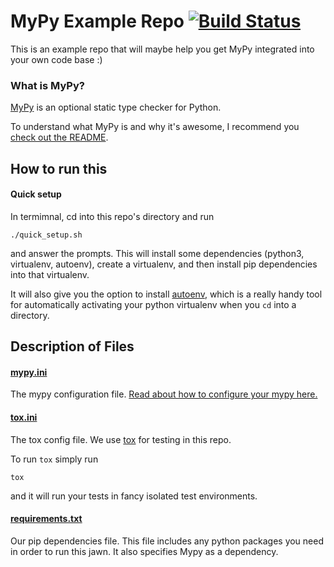 # MyPy Example Repo [![Build Status](https://travis-ci.org/markkohdev/mypy-example.svg?branch=master)](https://travis-ci.org/markkohdev/mypy-example)
This is an example repo that will maybe help you get MyPy integrated into your own code base :)


### What is MyPy?
[MyPy](https://github.com/python/mypy) is an optional static type checker for Python.

To understand what MyPy is and why it's awesome, I recommend you [check out the README](https://github.com/python/mypy#what-is-mypy).

## How to run this
#### Quick setup
In termimnal, cd into this repo's directory and run
```
./quick_setup.sh
```
and answer the prompts.  This will install some dependencies (python3, virtualenv, autoenv), create a virtualenv, and then install pip dependencies into that virtualenv.

It will also give you the option to install [autoenv](https://github.com/kennethreitz/autoenv), which is a really handy tool for automatically activating your python virtualenv when you `cd` into a directory.

## Description of Files
#### [mypy.ini](/mypy.ini)
The mypy configuration file.  [Read about how to configure your mypy here.](http://mypy.readthedocs.io/en/stable/config_file.html)

#### [tox.ini](/tox.ini)
The tox config file.  We use [tox](https://tox.readthedocs.io/en/latest/) for testing in this repo.

To run `tox` simply run
```
tox
```
and it will run your tests in fancy isolated test environments.

#### [requirements.txt](/requirements.txt)
Our pip dependencies file.  This file includes any python packages you need in order to run this jawn.  It also specifies Mypy as a dependency.
